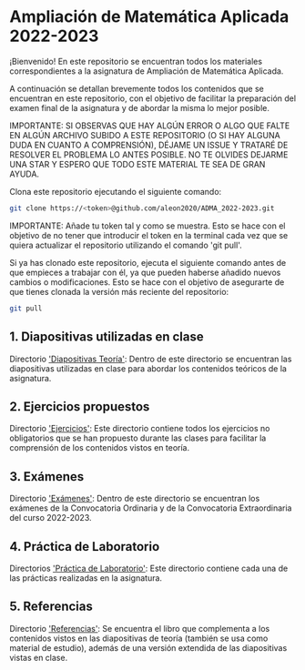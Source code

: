 # Ampliación de Matemática Aplicada 2022-2023

¡Bienvenido! En este repositorio se encuentran todos los materiales correspondientes a la asignatura de Ampliación de Matemática Aplicada.

A continuación se detallan brevemente todos los contenidos que se encuentran en este repositorio, con el objetivo de facilitar la preparación del examen final de la asignatura y de abordar la misma lo mejor posible.

IMPORTANTE: SI OBSERVAS QUE HAY ALGÚN ERROR O ALGO QUE FALTE EN ALGÚN ARCHIVO SUBIDO A ESTE REPOSITORIO (O SI HAY ALGUNA DUDA EN CUANTO A COMPRENSIÓN), DÉJAME UN ISSUE Y TRATARÉ DE RESOLVER EL PROBLEMA LO ANTES POSIBLE. NO TE OLVIDES DEJARME UNA STAR Y ESPERO QUE TODO ESTE MATERIAL TE SEA DE GRAN AYUDA.

Clona este repositorio ejecutando el siguiente comando:

```sh
git clone https://<token>@github.com/aleon2020/ADMA_2022-2023.git
```

IMPORTANTE: Añade tu token tal y como se muestra. Esto se hace con el objetivo de no tener que introducir el token en la terminal cada vez que se quiera actualizar el repositorio utilizando el comando 'git pull'.

Si ya has clonado este repositorio, ejecuta el siguiente comando antes de que empieces a trabajar con él, ya que pueden haberse añadido nuevos cambios o modificaciones. Esto se hace con el objetivo de asegurarte de que tienes clonada la versión más reciente del repositorio:

```sh
git pull
```

## 1. Diapositivas utilizadas en clase

Directorio ['Diapositivas Teoría'](https://github.com/aleon2020/ADMA_2022-2023/tree/main/Diapositivas%20Teor%C3%ADa): Dentro de este directorio se encuentran las diapositivas utilizadas en clase para abordar los contenidos teóricos de la asignatura.

## 2. Ejercicios propuestos

Directorio ['Ejercicios'](https://github.com/aleon2020/ADMA_2022-2023/tree/main/Ejercicios): Este directorio contiene todos los ejercicios no obligatorios que se han propuesto durante las clases para facilitar la comprensión de los contenidos vistos en teoría.

## 3. Exámenes

Directorio ['Exámenes'](https://github.com/aleon2020/ADMA_2022-2023/tree/main/Ex%C3%A1menes): Dentro de este directorio se encuentran los exámenes de la Convocatoria Ordinaria y de la Convocatoria Extraordinaria del curso 2022-2023.

## 4. Práctica de Laboratorio

Directorios ['Práctica de Laboratorio'](https://github.com/aleon2020/ADMA_2022-2023/tree/main/Pr%C3%A1ctica%20de%20Laboratorio): Este directorio contiene cada una de las prácticas realizadas en la asignatura.

## 5. Referencias

Directorio ['Referencias'](https://github.com/aleon2020/ADMA_2022-2023/tree/main/Referencias): Se encuentra el libro que complementa a los contenidos vistos en las diapositivas de teoría (también se usa como material de estudio), además de una versión extendida de las diapositivas vistas en clase.
